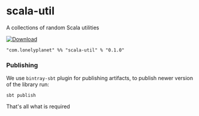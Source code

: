 # scala-util
A collections of random Scala utilities

  [ ![Download](https://api.bintray.com/packages/lonelyplanet/maven/scala-util/images/download.svg) ](https://bintray.com/lonelyplanet/maven/scala-util/_latestVersion)

    "com.lonelyplanet" %% "scala-util" % "0.1.0"

### Publishing

We use `bintray-sbt` plugin for publishing artifacts, to publish newer version of the library run:
```
sbt publish
```

That's all what is required
